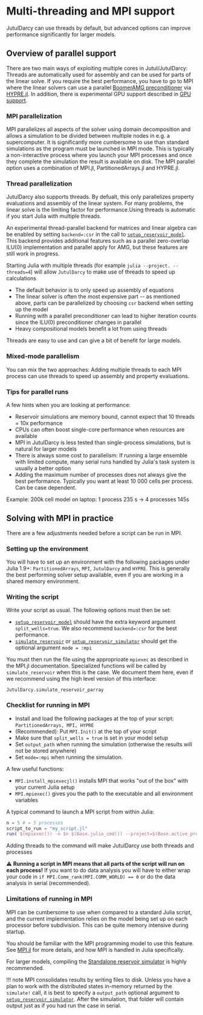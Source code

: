 # Multi-threading and MPI support

JutulDarcy can use threads by default, but advanced options can improve performance significantly for larger models.

## Overview of parallel support

There are two main ways of exploiting multiple cores in Jutul/JutulDarcy: Threads are automatically used for assembly and can be used for parts of the linear solve. If you require the best performance, you have to go to MPI where the linear solvers can use a parallel [BoomerAMG preconditioner](https://hypre.readthedocs.io/en/latest/solvers-boomeramg.html) via [HYPRE.jl](https://github.com/fredrikekre/HYPRE.jl). In addition, there is experimental GPU support described in [GPU support](@ref).

### MPI parallelization

MPI parallelizes all aspects of the solver using domain decomposition and allows a simulation to be divided between multiple nodes in e.g. a supercomputer. It is significantly more cumbersome to use than standard simulations as the program must be launched in MPI mode. This is typically a non-interactive process where you launch your MPI processes and once they complete the simulation the result is available on disk. The MPI parallel option uses a combination of MPI.jl, PartitionedArrays.jl and HYPRE.jl.

### Thread parallelization

JutulDarcy also supports threads. By defualt, this only parallelizes property evaluations and assembly of the linear system. For many problems, the linear solve is the limiting factor for performance.Using threads is automatic if you start Julia with multiple threads.

An experimental thread-parallel backend for matrices and linear algebra can be enabled by setting `backend=:csr` in the call to [`setup_reservoir_model`](@ref). This backend provides additional features such as a parallel zero-overlap ILU(0) implementation and parallel apply for AMG, but these features are still work in progress.

Starting Julia with multiple threads (for example `julia --project. --threads=4`) will allow `JutulDarcy` to make use of threads to speed up calculations

- The default behavior is to only speed up assembly of equations
- The linear solver is often the most expensive part -- as mentioned above, parts can be parallelized by choosing `csr` backend when setting up the model
- Running with a parallel preconditioner can lead to higher iteration counts since the ILU(0) preconditioner changes in parallel
- Heavy compositional models benefit a lot from using threads

Threads are easy to use and can give a bit of benefit for large models.

### Mixed-mode parallelism

You can mix the two approaches: Adding multiple threads to each MPI process can use threads to speed up assembly and property evaluations.

### Tips for parallel runs

A few hints when you are looking at performance:

- Reservoir simulations are memory bound, cannot expect that 10 threads = 10x performance
- CPUs can often boost single-core performance when resources are available
- MPI in JutulDarcy is less tested than single-process simulations, but is natural for larger models
- There is always some cost to parallelism: If running a large ensemble with limited compute, many serial runs handled by Julia's task system is usually a better option
- Adding the maximum number of processes does not always give the best performance. Typically you want at least 10 000 cells per process. Can be case dependent.

Example: 200k cell model on laptop: 1 process 235 s -> 4 processes 145s

## Solving with MPI in practice

There are a few adjustments needed before a script can be run in MPI.

### Setting up the environment

You will have to set up an environment with the following packages under Julia 1.9+:
`PartitionedArrays`, `MPI`, `JutulDarcy` and `HYPRE`. This is generally the best performing solver setup available, even if you are working in a shared memory environment.

### Writing the script

Write your script as usual. The following options must then be set:

- [`setup_reservoir_model`](@ref) should have the extra keyword argument `split_wells=true`. We also recommend `backend=:csr` for the best performance.
- [`simulate_reservoir`](@ref) or [`setup_reservoir_simulator`](@ref) should get the optional argument `mode = :mpi`

You must then run the file using the approprioate `mpiexec` as described in the MPI.jl documentation. Specialized functions will be called by `simulate_reservoir` when this is the case. We document them here, even if we recommend using the high level version of this interface:

```@docs
JutulDarcy.simulate_reservoir_parray
```

### Checklist for running in MPI

- Install and load the following packages at the top of your script: `PartitionedArrays, MPI, HYPRE`
- (Recommended): Put `MPI.Init()` at the top of your script
- Make sure that `split_wells = true` is set in your model setup
- Set `output_path` when running the simulation (otherwise the results will not be stored anywhere)
- Set `mode=:mpi` when running the simulation.

A few useful functions:

- `MPI.install_mpiexecjl()` installs MPI that works "out of the box" with your current Julia setup
- `MPI.mpiexec()` gives you the path to the executable and all environment variables

A typical command to launch a MPI script from within Julia:

```julia
n = 5 # = 5 processes
script_to_run = "my_script.jl"
run(`$(mpiexec()) -n $n $(Base.julia_cmd()) --project=$(Base.active_project()) $script_to_run`)
```

Adding threads to the command will make JutulDarcy use both threads and processes

:warning: **Running a script in MPI means that all parts of the script will run on each process!** If you want to do data analysis you will have to either wrap your code in `if MPI.Comm_rank(MPI.COMM_WORLD) == 0` or do the data analysis in serial (recommended).

### Limitations of running in MPI

MPI can be cumbersome to use when compared to a standard Julia script, and the
current implementation relies on the model being set up on each processor before
subdivision. This can be quite memory intensive during startup.

You should be familiar with the MPI programming model to use this feature. See
[MPI.jl](https://juliaparallel.org/MPI.jl/stable/) for more details, and how MPI
is handled in Julia specifically.

For larger models, compiling the [Standalone reservoir simulator](@ref) is
highly recommended.

!!! note
    MPI consolidates results by writing files to disk. Unless you have a plan to work with the distributed states in-memory returned by the `simulate!` call, it is best to specify a `output_path` optional argument to [`setup_reservoir_simulator`](@ref). After the simulation, that folder will contain output just as if you had run the case in serial.
